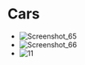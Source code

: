 # Cars

- ![Screenshot_65](https://user-images.githubusercontent.com/32926347/64924117-a198ac80-d7e9-11e9-9d52-fa9ba2f14a8d.png)
- ![Screenshot_66](https://user-images.githubusercontent.com/32926347/64924118-a3627000-d7e9-11e9-9b9d-10d49405c7ee.png)
- ![11](https://user-images.githubusercontent.com/32926347/64924138-d6a4ff00-d7e9-11e9-80d5-d5256da7b87d.png)

